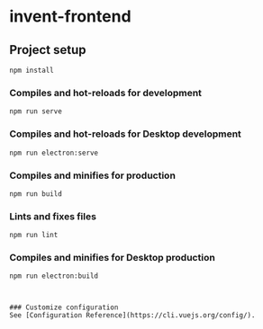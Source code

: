 # invent-frontend

## Project setup
```
npm install
```

### Compiles and hot-reloads for development
```
npm run serve
```


### Compiles and hot-reloads for Desktop development
```
npm run electron:serve
```

### Compiles and minifies for production
```
npm run build
```

### Lints and fixes files
```
npm run lint
```


### Compiles and minifies for Desktop production
```
npm run electron:build



### Customize configuration
See [Configuration Reference](https://cli.vuejs.org/config/).
